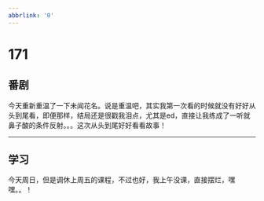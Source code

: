 ```yaml
---
abbrlink: '0'
---
```

# 171

## 番剧

今天重新重温了一下未闻花名。说是重温吧，其实我第一次看的时候就没有好好从头到尾看，即便那样，结局还是很戳我泪点，尤其是ed，直接让我练成了一听就鼻子酸的条件反射。。。这次从头到尾好好看看故事！
***

## 学习

今天周日，但是调休上周五的课程，不过也好，我上午没课，直接摆烂，嘿嘿。。！
